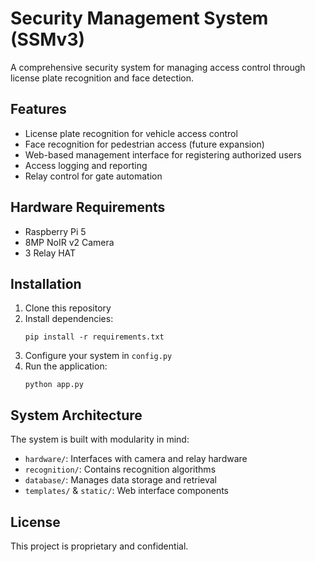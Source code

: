 # Security Management System (SSMv3)

A comprehensive security system for managing access control through license plate recognition and face detection.

## Features

- License plate recognition for vehicle access control
- Face recognition for pedestrian access (future expansion)
- Web-based management interface for registering authorized users
- Access logging and reporting
- Relay control for gate automation

## Hardware Requirements

- Raspberry Pi 5
- 8MP NoIR v2 Camera
- 3 Relay HAT

## Installation

1. Clone this repository
2. Install dependencies:
   ```
   pip install -r requirements.txt
   ```
3. Configure your system in `config.py`
4. Run the application:
   ```
   python app.py
   ```

## System Architecture

The system is built with modularity in mind:

- `hardware/`: Interfaces with camera and relay hardware
- `recognition/`: Contains recognition algorithms
- `database/`: Manages data storage and retrieval
- `templates/` & `static/`: Web interface components

## License

This project is proprietary and confidential.
